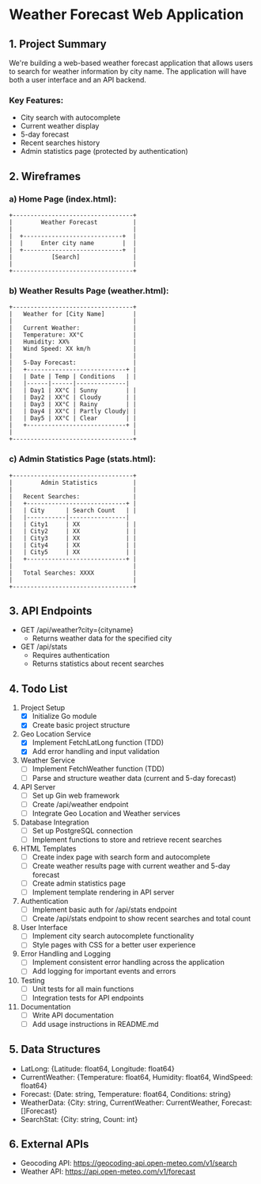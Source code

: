 # Weather Forecast Web Application

## 1. Project Summary

We're building a web-based weather forecast application that allows users to search for weather information by city name. The application will have both a user interface and an API backend.

### Key Features:
- City search with autocomplete
- Current weather display
- 5-day forecast
- Recent searches history
- Admin statistics page (protected by authentication)

## 2. Wireframes

### a) Home Page (index.html):
```
+----------------------------------+
|        Weather Forecast          |
|                                  |
|  +----------------------------+  |
|  |     Enter city name        |  |
|  +----------------------------+  |
|           [Search]               |
|                                  |
+----------------------------------+
```

### b) Weather Results Page (weather.html):
```
+----------------------------------+
|   Weather for [City Name]        |
|                                  |
|   Current Weather:               |
|   Temperature: XX°C              |
|   Humidity: XX%                  |
|   Wind Speed: XX km/h            |
|                                  |
|   5-Day Forecast:                |
|   +----------------------------+ |
|   | Date | Temp | Conditions   | |
|   |------|------|--------------|
|   | Day1 | XX°C | Sunny        | |
|   | Day2 | XX°C | Cloudy       | |
|   | Day3 | XX°C | Rainy        | |
|   | Day4 | XX°C | Partly Cloudy| |
|   | Day5 | XX°C | Clear        | |
|   +----------------------------+ |
|                                  |
+----------------------------------+
```

### c) Admin Statistics Page (stats.html):
```
+----------------------------------+
|        Admin Statistics          |
|                                  |
|   Recent Searches:               |
|   +----------------------------+ |
|   | City      | Search Count   | |
|   |-----------|----------------|
|   | City1     | XX             | |
|   | City2     | XX             | |
|   | City3     | XX             | |
|   | City4     | XX             | |
|   | City5     | XX             | |
|   +----------------------------+ |
|                                  |
|   Total Searches: XXXX           |
|                                  |
+----------------------------------+
```

## 3. API Endpoints

- GET /api/weather?city={cityname}
    - Returns weather data for the specified city
- GET /api/stats
    - Requires authentication
    - Returns statistics about recent searches

## 4. Todo List

1. Project Setup
    - [x] Initialize Go module
    - [x] Create basic project structure

2. Geo Location Service
    - [x] Implement FetchLatLong function (TDD)
    - [x] Add error handling and input validation

3. Weather Service
    - [ ] Implement FetchWeather function (TDD)
    - [ ] Parse and structure weather data (current and 5-day forecast)

4. API Server
    - [ ] Set up Gin web framework
    - [ ] Create /api/weather endpoint
    - [ ] Integrate Geo Location and Weather services

5. Database Integration
    - [ ] Set up PostgreSQL connection
    - [ ] Implement functions to store and retrieve recent searches

6. HTML Templates
    - [ ] Create index page with search form and autocomplete
    - [ ] Create weather results page with current weather and 5-day forecast
    - [ ] Create admin statistics page
    - [ ] Implement template rendering in API server

7. Authentication
    - [ ] Implement basic auth for /api/stats endpoint
    - [ ] Create /api/stats endpoint to show recent searches and total count

8. User Interface
    - [ ] Implement city search autocomplete functionality
    - [ ] Style pages with CSS for a better user experience

9. Error Handling and Logging
    - [ ] Implement consistent error handling across the application
    - [ ] Add logging for important events and errors

10. Testing
    - [ ] Unit tests for all main functions
    - [ ] Integration tests for API endpoints

11. Documentation
    - [ ] Write API documentation
    - [ ] Add usage instructions in README.md

## 5. Data Structures

- LatLong: {Latitude: float64, Longitude: float64}
- CurrentWeather: {Temperature: float64, Humidity: float64, WindSpeed: float64}
- Forecast: {Date: string, Temperature: float64, Conditions: string}
- WeatherData: {City: string, CurrentWeather: CurrentWeather, Forecast: []Forecast}
- SearchStat: {City: string, Count: int}

## 6. External APIs

- Geocoding API: https://geocoding-api.open-meteo.com/v1/search
- Weather API: https://api.open-meteo.com/v1/forecast